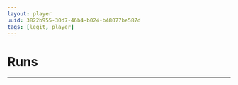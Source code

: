 ```yaml
---
layout: player
uuid: 3822b955-30d7-46b4-b024-b48077be587d
tags: [legit, player]
---
```


# Runs
---
